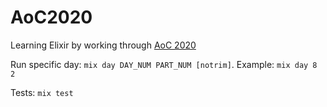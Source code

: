 # AoC2020

Learning Elixir by working through [AoC 2020](https://adventofcode.com/2020)

Run specific day: `mix day DAY_NUM PART_NUM [notrim]`. Example: `mix day 8 2`

Tests: `mix test`
